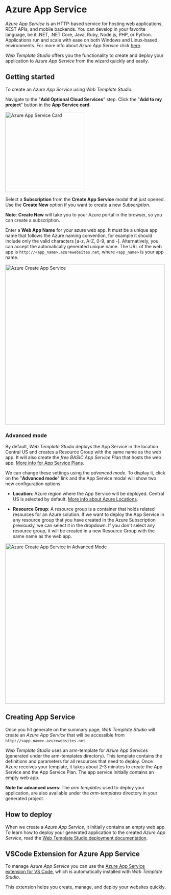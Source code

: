 # Azure App Service

*Azure App Service* is an HTTP-based service for hosting web applications, REST APIs, and mobile backends. You can develop in your favorite language, be it .NET, .NET Core, Java, Ruby, Node.js, PHP, or Python. Applications run and scale with ease on both Windows and Linux-based environments. For more info about *Azure App Service* click [here](https://docs.microsoft.com/azure/app-service/overview).

*Web Template Studio* offers you the functionality to create and deploy your application to *Azure App Service* from the wizard quickly and easily.

## Getting started

To create an *Azure App Service* using *Web Template Studio*:

Navigate to the "**Add Optional Cloud Services**" step. Click the "**Add to my project**" button in the **App Service card**.

<img alt="Azure App Service Card" src="../../resources/azure-appservice-card.png" width="250px" />

Select a **Subscription** from the **Create App Service** modal that just opened. Use the **Create New** option if you want to create a new *Subscription*. 

**Note**: **Create New** will take you to your Azure portal in the browser, so you can create a subscription.

Enter a **Web App Name** for your azure web app. It must be a unique app name that follows the Azure naming convention, for example it should include only the valid characters [a-z, A-Z, 0-9, and -]. Alternatively, you can accept the automatically generated unique name. The URL of the web app is `http://<app_name>.azurewebsites.net`, where `<app_name>` is your app name.

<img alt="Azure Create App Service" src="../../resources/azure-appservice-createappservice.png" width="500px" />

### Advanced mode

By default, *Web Template Studio* deploys the App Service in the location Central US and creates a Resource Group with the same name as the web app. It will also create the *free BASIC App Service Plan* that hosts the web app. [More info for App Service Plans](https://azure.microsoft.com/en-us/pricing/details/app-service/plans/).

We can change these settings using the *advanced mode*. To display it, click on the "**Advanced mode**" link and the App Service modal will show two new configuration options:

- **Location**: Azure region where the App Service will be deployed. Central US is selected by default. [More info about Azure Locations](https://azure.microsoft.com/en-us/global-infrastructure/regions/).

- **Resource Group**: A resource group is a container that holds related resources for an Azure solution. If we want to deploy the App Service in any resource group that you have created in the Azure Subscription previously, we can select it in the dropdown. If you don't select any resource group, it will be created in a new Resource Group with the same name as the web app.

<img alt="Azure Create App Service in Advanced Mode" src="../../resources/azure-appservice-createappservice-advanced-mode.png" width="500px"  />

## Creating App Service
Once you hit generate on the summary page, *Web Template Studio* will create an *Azure App Service* that will be accessible from `http://<app_name>.azurewebsites.net`.

*Web Template Studio* uses an arm-template for *Azure App Service*s (generated under the arm-templates directory). This template contains the definitions and parameters for all resources that need to deploy. Once Azure receives your template, it takes about 2-3 minutes to create the App Service and the App Service Plan. The app service initially contains an empty web app.

**Note for advanced users**: The *arm templates* used to deploy your application, are also available under the *arm-templates* directory in your generated project.

## How to deploy

When we create a *Azure App Service*, it initially contains an empty web app. To learn how to deploy your generated application to the created *Azure App Service*, read the [Web Template Studio deployment documentation](../deployment.md).

## VSCode Extension for Azure App Service

To manage *Azure App Service* you can use the [Azure App Service extension for VS Code](https://marketplace.visualstudio.com/items?itemName=ms-azuretools.vscode-azureappservice), which is automatically installed with *Web Template Studio*.

This extension helps you create, manage, and deploy your websites quickly.
